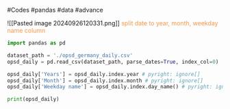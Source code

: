 #Codes #pandas #data #advance 

![[Pasted image 20240926120331.png]]
<font color="#f79646">split date to year, month, weekday name column</font>

```Python
import pandas as pd

dataset_path = './opsd_germany_daily.csv'
opsd_daily = pd.read_csv(dataset_path, parse_dates=True, index_col=0)

opsd_daily['Years'] = opsd_daily.index.year # pyright: ignore[]
opsd_daily['Month'] = opsd_daily.index.month # pyright: ignore[]
opsd_daily['Weekday name'] = opsd_daily.index.day_name() # pyright: ignore[]

print(opsd_daily)
```